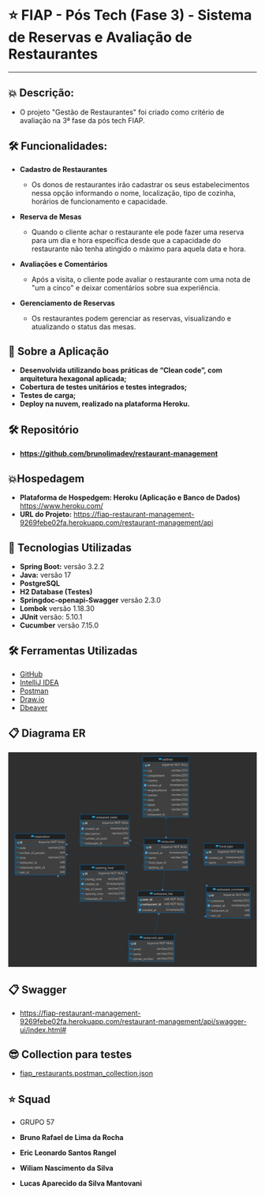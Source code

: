 # ⭐ FIAP - Pós Tech (Fase 3) - **Sistema de Reservas e Avaliação de Restaurantes**

---

## 💥 Descrição:


- O projeto "Gestão de Restaurantes" foi criado como critério de avaliação na 3ª fase da pós tech FIAP.

## 🛠️ Funcionalidades:

- **Cadastro de Restaurantes**

  - Os donos de restaurantes irão cadastrar os seus estabelecimentos nessa 
  opção informando o nome, localização, tipo de cozinha, horários de funcionamento e capacidade.
  

- **Reserva de Mesas**
  - Quando o cliente achar o restaurante ele pode fazer uma reserva para um dia e hora
     específica desde que a capacidade do restaurante não tenha atingido o máximo para aquela
     data e hora.    

  
- **Avaliações e Comentários**
  - Após a visita, o cliente pode avaliar o restaurante com uma nota de "um a cinco" e deixar comentários sobre sua experiência.


- **Gerenciamento de Reservas**
  - Os restaurantes podem gerenciar as reservas, visualizando e atualizando o status das
      mesas.

## 🚀 Sobre a Aplicação

- **Desenvolvida utilizando boas práticas de “Clean code”, com arquitetura hexagonal aplicada;**
- **Cobertura de testes unitários e testes integrados;**
- **Testes de carga;**
- **Deploy na nuvem, realizado na plataforma Heroku.**


## 🛠️ Repositório
- ####  https://github.com/brunolimadev/restaurant-management


## 💥Hospedagem

- **Plataforma de Hospedgem: Heroku (Aplicação e Banco de Dados)** https://www.heroku.com/
- **URL do Projeto:** https://fiap-restaurant-management-9269febe02fa.herokuapp.com/restaurant-management/api

## 🚀 Tecnologias Utilizadas

- **Spring Boot:** versão 3.2.2
- **Java:** versão 17
- **PostgreSQL**
- **H2 Database (Testes)**
- **Springdoc-openapi-Swagger** versão 2.3.0
- **Lombok**  versão 1.18.30
- **JUnit** versão: 5.10.1
- **Cucumber** versão 7.15.0 

## 🛠️ Ferramentas Utilizadas

- [GitHub](https://github.com/)
- [IntelliJ IDEA](https://www.jetbrains.com/idea/)
- [Postman](https://www.postman.com/)
- [Draw.io](https://app.diagrams.net/)
- [Dbeaver](https://dbeaver.io/download/)

## 📋 Diagrama ER
![img_2.png](src/main/resources/images/img_2.png)


## 📋 Swagger

- https://fiap-restaurant-management-9269febe02fa.herokuapp.com/restaurant-management/api/swagger-ui/index.html#



## 😎 Collection para testes
- [fiap_restaurants.postman_collection.json](https://github.com/brunolimadev/restaurant-management/blob/3693bc1728a880714d3f86c524a72411041a8410/fiap_restaurants.postman_collection.json?raw=true)




## ⭐ Squad

-   GRUPO 57


- **Bruno Rafael de Lima da Rocha**
- **Eric Leonardo Santos Rangel**
- **Wiliam Nascimento da Silva**
- **Lucas Aparecido da Silva Mantovani**



